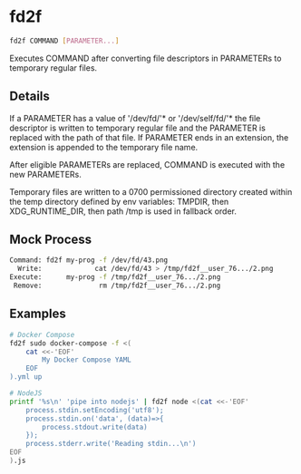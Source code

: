 # fd2f

```bash
fd2f COMMAND [PARAMETER...]
```
Executes COMMAND after converting file descriptors in PARAMETERs to temporary regular files.

## Details

If a PARAMETER has a value of '/dev/fd/'* or '/dev/self/fd/'* the file descriptor is written to temporary regular file and the PARAMETER is replaced with the path of that file. If PARAMETER ends in an extension, the extension is appended to the temporary file name.

After eligible PARAMETERs are replaced, COMMAND is executed with the new PARAMETERs.

Temporary files are written to a 0700 permissioned directory created within the temp directory defined by env variables: TMPDIR, then XDG_RUNTIME_DIR, then path /tmp is used in fallback order.

## Mock Process

```bash
Command: fd2f my-prog -f /dev/fd/43.png
  Write:             cat /dev/fd/43 > /tmp/fd2f__user_76.../2.png
Execute:      my-prog -f /tmp/fd2f__user_76.../2.png
 Remove:              rm /tmp/fd2f__user_76.../2.png
```

## Examples
```bash
# Docker Compose
fd2f sudo docker-compose -f <(
	cat <<-'EOF'
		My Docker Compose YAML
	EOF
).yml up
```
```bash
# NodeJS
printf '%s\n' 'pipe into nodejs' | fd2f node <(cat <<-'EOF'
	process.stdin.setEncoding('utf8');
	process.stdin.on('data', (data)=>{
		process.stdout.write(data)
	});
	process.stderr.write('Reading stdin...\n')
EOF
).js
```
